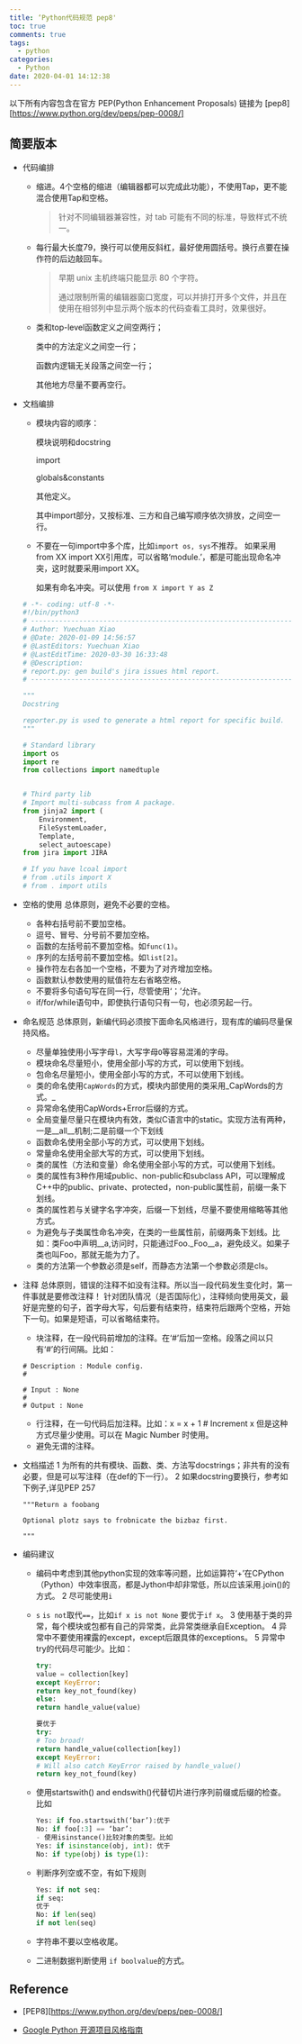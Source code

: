 ```yaml
---
title: ‘Python代码规范 pep8'
toc: true
comments: true
tags:
  - python
categories:
  - Python
date: 2020-04-01 14:12:38
---
```


以下所有内容包含在官方 PEP(Python Enhancement Proposals) 链接为 [pep8][https://www.python.org/dev/peps/pep-0008/]

## 简要版本

- 代码编排

  - 缩进。4个空格的缩进（编辑器都可以完成此功能），不使用Tap，更不能混合使用Tap和空格。

    > 针对不同编辑器兼容性，对 tab 可能有不同的标准，导致样式不统一。

  - 每行最大长度79，换行可以使用反斜杠，最好使用圆括号。换行点要在操作符的后边敲回车。

    > 早期 unix 主机终端只能显示 80 个字符。
    >
    > 通过限制所需的编辑器窗口宽度，可以并排打开多个文件，并且在使用在相邻列中显示两个版本的代码查看工具时，效果很好。

  - 类和top-level函数定义之间空两行；

    类中的方法定义之间空一行；

    函数内逻辑无关段落之间空一行；

    其他地方尽量不要再空行。

- 文档编排

  - 模块内容的顺序：

    模块说明和docstring

    import

    globals&constants

    其他定义。

    其中import部分，又按标准、三方和自己编写顺序依次排放，之间空一行。

  - 不要在一句import中多个库，比如`import os, sys`不推荐。
    如果采用from XX import XX引用库，可以省略‘module.’，都是可能出现命名冲突，这时就要采用import XX。

    如果有命名冲突。可以使用 `from X import Y as Z`

  ```python
  # -*- coding: utf-8 -*-
  #!/bin/python3
  # -------------------------------------------------------------------------
  # Author: Yuechuan Xiao
  # @Date: 2020-01-09 14:56:57
  # @LastEditors: Yuechuan Xiao
  # @LastEditTime: 2020-03-30 16:33:48
  # @Description:
  # report.py: gen build's jira issues html report.
  # -------------------------------------------------------------------------
  
  """
  Docstring
  
  reporter.py is used to generate a html report for specific build.
  """
  
  # Standard library
  import os
  import re
  from collections import namedtuple
  
  
  # Third party lib
  # Import multi-subcass from A package.
  from jinja2 import (
      Environment,
      FileSystemLoader,
      Template,
      select_autoescape)
  from jira import JIRA
  
  # If you have lcoal import 
  # from .utils import X
  # from . import utils
  ```

  

- 空格的使用
  总体原则，避免不必要的空格。

  - 各种右括号前不要加空格。
  - 逗号、冒号、分号前不要加空格。
  - 函数的左括号前不要加空格。如`func(1)`。
  - 序列的左括号前不要加空格。如`list[2]`。
  - 操作符左右各加一个空格，不要为了对齐增加空格。
  - 函数默认参数使用的赋值符左右省略空格。
  - 不要将多句语句写在同一行，尽管使用‘；’允许。
  - if/for/while语句中，即使执行语句只有一句，也必须另起一行。

- 命名规范
  总体原则，新编代码必须按下面命名风格进行，现有库的编码尽量保持风格。

  - 尽量单独使用小写字母`l`，大写字母`O`等容易混淆的字母。
  - 模块命名尽量短小，使用全部小写的方式，可以使用下划线。
  - 包命名尽量短小，使用全部小写的方式，不可以使用下划线。
  - 类的命名使用`CapWords`的方式，模块内部使用的类采用_CapWords的方式。_
  - 异常命名使用CapWords+Error后缀的方式。
  - 全局变量尽量只在模块内有效，类似C语言中的static。实现方法有两种，一是__all__机制;二是前缀一个下划线
  - 函数命名使用全部小写的方式，可以使用下划线。
  - 常量命名使用全部大写的方式，可以使用下划线。
  - 类的属性（方法和变量）命名使用全部小写的方式，可以使用下划线。
  - 类的属性有3种作用域public、non-public和subclass API，可以理解成C++中的public、private、protected，non-public属性前，前缀一条下划线。
  - 类的属性若与关键字名字冲突，后缀一下划线，尽量不要使用缩略等其他方式。
  - 为避免与子类属性命名冲突，在类的一些属性前，前缀两条下划线。比如：类Foo中声明__a,访问时，只能通过Foo._Foo__a，避免歧义。如果子类也叫Foo，那就无能为力了。
  - 类的方法第一个参数必须是self，而静态方法第一个参数必须是cls。

- 注释
  总体原则，错误的注释不如没有注释。所以当一段代码发生变化时，第一件事就是要修改注释！
  针对团队情况（是否国际化），注释倾向使用英文，最好是完整的句子，首字母大写，句后要有结束符，结束符后跟两个空格，开始下一句。如果是短语，可以省略结束符。

  - 块注释，在一段代码前增加的注释。在‘#’后加一空格。段落之间以只有‘#’的行间隔。比如：

  ```
  # Description : Module config.
  #
  
  # Input : None
  #
  # Output : None
  ```

  - 行注释，在一句代码后加注释。比如：x = x + 1 # Increment x
    但是这种方式尽量少使用。可以在 Magic Number 时使用。
  - 避免无谓的注释。

- 文档描述
  1 为所有的共有模块、函数、类、方法写docstrings；非共有的没有必要，但是可以写注释（在def的下一行）。
  2 如果docstring要换行，参考如下例子,详见PEP 257

  ```shell
  """Return a foobang
  
  Optional plotz says to frobnicate the bizbaz first.
  
  """
  ```

- 编码建议

  - 编码中考虑到其他python实现的效率等问题，比如运算符‘+’在CPython（Python）中效率很高，都是Jython中却非常低，所以应该采用.join()的方式。
    2 尽可能使用`i`

  - `s` `is not`取代`==`，比如`if x is not None` 要优于`if x`。
    3 使用基于类的异常，每个模块或包都有自己的异常类，此异常类继承自Exception。
    4 异常中不要使用裸露的except，except后跟具体的exceptions。
    5 异常中try的代码尽可能少。比如：

    ```python
    try:
    value = collection[key]
    except KeyError:
    return key_not_found(key)
    else:
    return handle_value(value)
    
    要优于
    try:
    # Too broad!
    return handle_value(collection[key])
    except KeyError:
    # Will also catch KeyError raised by handle_value()
    return key_not_found(key)
    ```

  - 使用startswith() and endswith()代替切片进行序列前缀或后缀的检查。比如

    ```python
    Yes: if foo.startswith(‘bar’):优于
    No: if foo[:3] == ‘bar’:
    - 使用isinstance()比较对象的类型。比如
    Yes: if isinstance(obj, int): 优于
    No: if type(obj) is type(1):
    ```

  - 判断序列空或不空，有如下规则

    ```python
    Yes: if not seq:
    if seq:
    优于
    No: if len(seq)
    if not len(seq)
    ```

  - 字符串不要以空格收尾。

  - 二进制数据判断使用 `if boolvalue`的方式。



## Reference

- [PEP8][https://www.python.org/dev/peps/pep-0008/]

- [Google Python 开源项目风格指南](https://zh-google-styleguide.readthedocs.io/en/latest/google-python-styleguide/contents/)

